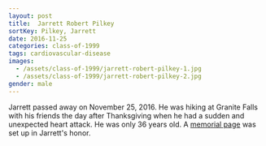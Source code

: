 ```yaml
---
layout: post
title:  Jarrett Robert Pilkey
sortKey: Pilkey, Jarrett
date: 2016-11-25
categories: class-of-1999
tags: cardiovascular-disease
images:
  - /assets/class-of-1999/jarrett-robert-pilkey-1.jpg
  - /assets/class-of-1999/jarrett-robert-pilkey-2.jpg
gender: male
---
```

Jarrett passed away on November 25, 2016.  He was hiking at Granite Falls with his friends the day after Thanksgiving when he had a sudden and unexpected heart attack.  He was only 36 years old.  A [memorial page](http://www.forevermissed.com/jarrett-pilkey/) was set up in Jarrett's honor.
